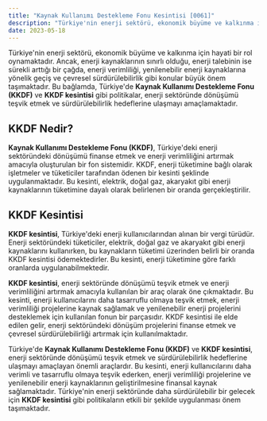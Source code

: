 ```yaml
---
title: "Kaynak Kullanımı Destekleme Fonu Kesintisi [0061]"
description: "Türkiye'nin enerji sektörü, ekonomik büyüme ve kalkınma için hayati bir rol oynamaktadır."
date: 2023-05-18
---
```


Türkiye'nin enerji sektörü, ekonomik büyüme ve kalkınma için hayati bir rol oynamaktadır. Ancak, enerji kaynaklarının
sınırlı olduğu, enerji talebinin ise sürekli arttığı bir çağda, enerji verimliliği, yenilenebilir enerji kaynaklarına
yönelik geçiş ve çevresel sürdürülebilirlik gibi konular büyük önem taşımaktadır. Bu bağlamda, Türkiye'de **Kaynak
Kullanımı Destekleme Fonu (KKDF)** ve **KKDF kesintisi** gibi politikalar, enerji sektöründe dönüşümü teşvik etmek ve
sürdürülebilirlik hedeflerine ulaşmayı amaçlamaktadır.

## KKDF Nedir?

**Kaynak Kullanımı Destekleme Fonu (KKDF)**, Türkiye'deki enerji sektöründeki dönüşümü finanse etmek ve enerji
verimliliğini artırmak amacıyla oluşturulan bir fon sistemidir. KKDF, enerji tüketimine bağlı olarak işletmeler ve
tüketiciler tarafından ödenen bir kesinti şeklinde uygulanmaktadır. Bu kesinti, elektrik, doğal gaz, akaryakıt gibi
enerji kaynaklarının tüketimine dayalı olarak belirlenen bir oranda gerçekleştirilir.

## KKDF Kesintisi

**KKDF kesintisi**, Türkiye'deki enerji kullanıcılarından alınan bir vergi türüdür. Enerji sektöründeki tüketiciler,
elektrik, doğal gaz ve akaryakıt gibi enerji kaynaklarını kullanırken, bu kaynakların tüketimi üzerinden belirli bir
oranda KKDF kesintisi ödemektedirler. Bu kesinti, enerji tüketimine göre farklı oranlarda uygulanabilmektedir.

**KKDF kesintisi**, enerji sektöründe dönüşümü teşvik etmek ve enerji verimliliğini artırmak amacıyla kullanılan bir
araç olarak öne çıkmaktadır. Bu kesinti, enerji kullanıcılarını daha tasarruflu olmaya teşvik etmek, enerji verimliliği
projelerine kaynak sağlamak ve yenilenebilir enerji projelerini desteklemek için kullanılan fonun bir parçasıdır. KKDF
kesintisi ile elde edilen gelir, enerji sektöründeki dönüşüm projelerini finanse etmek ve çevresel sürdürülebilirliği
artırmak için kullanılmaktadır.

Türkiye'de **Kaynak Kullanımı Destekleme Fonu (KKDF)** ve **KKDF kesintisi**, enerji sektöründe dönüşümü teşvik etmek ve
sürdürülebilirlik hedeflerine ulaşmayı amaçlayan önemli araçlardır. Bu kesinti, enerji kullanıcılarını daha verimli ve
tasarruflu olmaya teşvik ederken, enerji verimliliği projelerine ve yenilenebilir enerji kaynaklarının geliştirilmesine
finansal kaynak sağlamaktadır. Türkiye'nin enerji sektöründe daha sürdürülebilir bir gelecek için **KKDF kesintisi**
gibi politikaların etkili bir şekilde uygulanması önem taşımaktadır.
